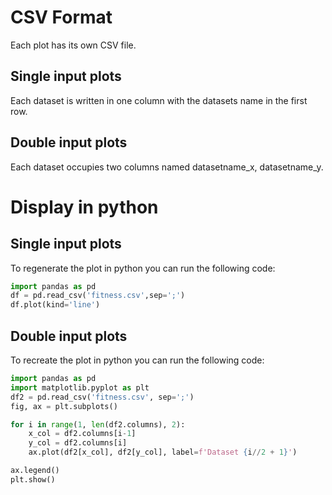 # CSV Format
Each plot has its own CSV file.

## Single input plots
Each dataset is written in one column with the datasets name in the first row.

## Double input plots
Each dataset occupies two columns named datasetname_x, datasetname_y. 

# Display in python

## Single input plots 

To regenerate the plot in python you can run the following code:
```py
import pandas as pd 
df = pd.read_csv('fitness.csv',sep=';')
df.plot(kind='line')
```

## Double input plots

To recreate the plot in python you can run the following code:
```py
import pandas as pd
import matplotlib.pyplot as plt
df2 = pd.read_csv('fitness.csv', sep=';')
fig, ax = plt.subplots()

for i in range(1, len(df2.columns), 2):
    x_col = df2.columns[i-1]
    y_col = df2.columns[i]
    ax.plot(df2[x_col], df2[y_col], label=f'Dataset {i//2 + 1}')

ax.legend() 
plt.show()
```